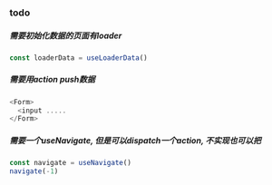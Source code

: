 ### todo

##### 需要初始化数据的页面有loader

```js
const loaderData = useLoaderData()
```

##### 需要用action push数据

```js
<Form>
  <input .....
</Form>
```

##### 需要一个useNavigate, 但是可以dispatch一个action, 不实现也可以把

```js
const navigate = useNavigate()
navigate(-1)
```
